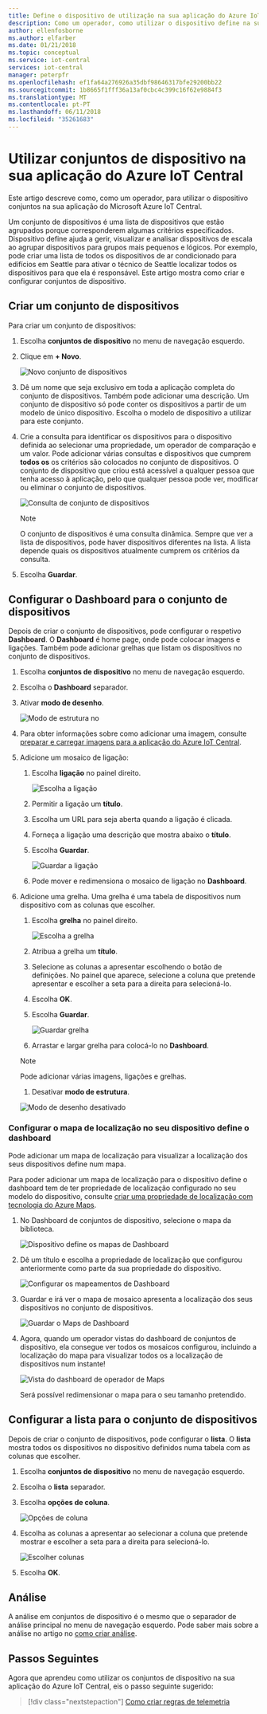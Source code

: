 ```yaml
---
title: Define o dispositivo de utilização na sua aplicação do Azure IoT Central | Microsoft Docs
description: Como um operador, como utilizar o dispositivo define na sua aplicação do Azure IoT Central.
author: ellenfosborne
ms.author: elfarber
ms.date: 01/21/2018
ms.topic: conceptual
ms.service: iot-central
services: iot-central
manager: peterpfr
ms.openlocfilehash: ef1fa64a276926a35dbf98646317bfe29200bb22
ms.sourcegitcommit: 1b8665f1fff36a13af0cbc4c399c16f62e9884f3
ms.translationtype: MT
ms.contentlocale: pt-PT
ms.lasthandoff: 06/11/2018
ms.locfileid: "35261683"
---
```

# <a name="use-device-sets-in-your-azure-iot-central-application"></a>Utilizar conjuntos de dispositivo na sua aplicação do Azure IoT Central

Este artigo descreve como, como um operador, para utilizar o dispositivo conjuntos na sua aplicação do Microsoft Azure IoT Central.

Um conjunto de dispositivos é uma lista de dispositivos que estão agrupados porque corresponderem algumas critérios especificados. Dispositivo define ajuda a gerir, visualizar e analisar dispositivos de escala ao agrupar dispositivos para grupos mais pequenos e lógicos. Por exemplo, pode criar uma lista de todos os dispositivos de ar condicionado para edifícios em Seattle para ativar o técnico de Seattle localizar todos os dispositivos para que ela é responsável. Este artigo mostra como criar e configurar conjuntos de dispositivo.

## <a name="create-a-device-set"></a>Criar um conjunto de dispositivos

Para criar um conjunto de dispositivos:

1. Escolha **conjuntos de dispositivo** no menu de navegação esquerdo.

1. Clique em **+ Novo**.

    ![Novo conjunto de dispositivos](media/howto-use-device-sets/image1.png)

1. Dê um nome que seja exclusivo em toda a aplicação completa do conjunto de dispositivos. Também pode adicionar uma descrição. Um conjunto de dispositivo só pode conter os dispositivos a partir de um modelo de único dispositivo. Escolha o modelo de dispositivo a utilizar para este conjunto.

1. Crie a consulta para identificar os dispositivos para o dispositivo definida ao selecionar uma propriedade, um operador de comparação e um valor. Pode adicionar várias consultas e dispositivos que cumprem **todos os** os critérios são colocados no conjunto de dispositivos. O conjunto de dispositivo que criou está acessível a qualquer pessoa que tenha acesso à aplicação, pelo que qualquer pessoa pode ver, modificar ou eliminar o conjunto de dispositivos.

    ![Consulta de conjunto de dispositivos](media/howto-use-device-sets/image2.png)

    > [!NOTE]
    > O conjunto de dispositivos é uma consulta dinâmica. Sempre que ver a lista de dispositivos, pode haver dispositivos diferentes na lista. A lista depende quais os dispositivos atualmente cumprem os critérios da consulta.

1. Escolha **Guardar**.

## <a name="configure-the-dashboard-for-your-device-set"></a>Configurar o Dashboard para o conjunto de dispositivos

Depois de criar o conjunto de dispositivos, pode configurar o respetivo **Dashboard**. O **Dashboard** é home page, onde pode colocar imagens e ligações. Também pode adicionar grelhas que listam os dispositivos no conjunto de dispositivos.

1. Escolha **conjuntos de dispositivo** no menu de navegação esquerdo.

1. Escolha o **Dashboard** separador.

1. Ativar **modo de desenho**.

    ![Modo de estrutura no](media/howto-use-device-sets/image3.png)

1. Para obter informações sobre como adicionar uma imagem, consulte [preparar e carregar imagens para a aplicação do Azure IoT Central](howto-prepare-images.md).

1. Adicione um mosaico de ligação:
    1. Escolha **ligação** no painel direito.

        ![Escolha a ligação](media/howto-use-device-sets/image6.png)

    1. Permitir a ligação um **título**.
    1. Escolha um URL para seja aberta quando a ligação é clicada.
    1. Forneça a ligação uma descrição que mostra abaixo o **título**.
    1. Escolha **Guardar**.

        ![Guardar a ligação](media/howto-use-device-sets/image7.png)

    1. Pode mover e redimensiona o mosaico de ligação no **Dashboard**.

1. Adicione uma grelha. Uma grelha é uma tabela de dispositivos num dispositivo com as colunas que escolher.
    1. Escolha **grelha** no painel direito.

        ![Escolha a grelha](media/howto-use-device-sets/image8.png)

    1. Atribua a grelha um **título**.
    1. Selecione as colunas a apresentar escolhendo o botão de definições. No painel que aparece, selecione a coluna que pretende apresentar e escolher a seta para a direita para selecioná-lo.
    1. Escolha **OK**.
    1. Escolha **Guardar**.

        ![Guardar grelha](media/howto-use-device-sets/image9.png)

    1. Arrastar e largar grelha para colocá-lo no **Dashboard**.

    > [!NOTE]
    > Pode adicionar várias imagens, ligações e grelhas.
  
    1. Desativar **modo de estrutura**.

    ![Modo de desenho desativado](media/howto-use-device-sets/image10.png)


### <a name="configuring-location-map-in-your-device-sets-dashboard"></a>Configurar o mapa de localização no seu dispositivo define o dashboard 
Pode adicionar um mapa de localização para visualizar a localização dos seus dispositivos define num mapa. 

Para poder adicionar um mapa de localização para o dispositivo define o dashboard tem de ter propriedade de localização configurado no seu modelo do dispositivo, consulte [criar uma propriedade de localização com tecnologia do Azure Maps](howto-set-up-template.md).


1. No Dashboard de conjuntos de dispositivo, selecione o mapa da biblioteca. 

    ![Dispositivo define os mapas de Dashboard](media/howto-use-device-sets/LocationMaps1.png)


2. Dê um título e escolha a propriedade de localização que configurou anteriormente como parte da sua propriedade do dispositivo.

    ![Configurar os mapeamentos de Dashboard](media/howto-use-device-sets/LocationMaps2.png)

3. Guardar e irá ver o mapa de mosaico apresenta a localização dos seus dispositivos no conjunto de dispositivos.

    ![Guardar o Maps de Dashboard](media/howto-use-device-sets/LocationMaps3.png)


5. Agora, quando um operador vistas do dashboard de conjuntos de dispositivo, ela consegue ver todos os mosaicos configurou, incluindo a localização do mapa para visualizar todos os a localização de dispositivos num instante!

    ![Vista do dashboard de operador de Maps](media/howto-use-device-sets/LocationMaps4.png)

    Será possível redimensionar o mapa para o seu tamanho pretendido.




## <a name="configure-the-list-for-your-device-set"></a>Configurar a lista para o conjunto de dispositivos

Depois de criar o conjunto de dispositivos, pode configurar o **lista**. O **lista** mostra todos os dispositivos no dispositivo definidos numa tabela com as colunas que escolher.

1. Escolha **conjuntos de dispositivo** no menu de navegação esquerdo.

1. Escolha o **lista** separador.

1. Escolha **opções de coluna**.

    ![Opções de coluna](media/howto-use-device-sets/image11.png)

1. Escolha as colunas a apresentar ao selecionar a coluna que pretende mostrar e escolher a seta para a direita para selecioná-lo.

    ![Escolher colunas](media/howto-use-device-sets/image12.png)

1. Escolha **OK**.

## <a name="analytics"></a>Análise

A análise em conjuntos de dispositivo é o mesmo que o separador de análise principal no menu de navegação esquerdo. Pode saber mais sobre a análise no artigo no [como criar análise](howto-create-analytics.md).

## <a name="next-steps"></a>Passos Seguintes

Agora que aprendeu como utilizar os conjuntos de dispositivo na sua aplicação do Azure IoT Central, eis o passo seguinte sugerido:

> [!div class="nextstepaction"]
> [Como criar regras de telemetria](howto-create-telemetry-rules.md)
